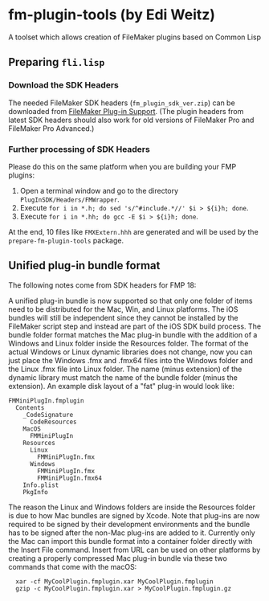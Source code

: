 # fm-plugin-tools (by Edi Weitz)

A toolset which allows creation of FileMaker plugins based on Common Lisp

## Preparing `fli.lisp`

### Download the SDK Headers

The needed FileMaker SDK headers (`fm_plugin_sdk_ver.zip`) can be
downloaded from
[FileMaker Plug-in Support](https://www.claris.com/resources/downloads/). (The
plugin headers from latest SDK headers should also work for old versions of FileMaker Pro
and FileMaker Pro Advanced.)

### Further processing of SDK Headers

Please do this on the same platform when you are building your FMP plugins:

1. Open a terminal window and go to the directory `PlugInSDK/Headers/FMWrapper`.
2. Execute `for i in *.h; do sed 's/^#include.*//' $i > ${i}h; done`.
3. Execute `for i in *.hh; do gcc -E $i > ${i}h; done`.

At the end, 10 files like `FMXExtern.hhh` are generated and will be used by
the `prepare-fm-plugin-tools` package.

## Unified plug-in bundle format

The following notes come from SDK headers for FMP 18:

A unified plug-in bundle is now supported so that only one folder of items need to be distributed for the Mac, Win, and Linux platforms. The iOS bundles will still be independent since they cannot be installed by the FileMaker script step and instead are part of the iOS SDK build process. The bundle folder format matches the Mac plug-in bundle with the addition of a Windows and Linux folder inside the Resources folder. The format of the actual Windows or Linux dynamic libraries does not change, now you can just place the Windows .fmx and .fmx64 files into the Windows folder and the Linux .fmx file into Linux folder. The name (minus extension) of the dynamic library must match the name of the bundle folder (minus the extension). An example disk layout of a "fat" plug-in would look like:

```
FMMiniPlugIn.fmplugin
  Contents
    _CodeSignature
      CodeResources
    MacOS
      FMMiniPlugIn
    Resources
      Linux
        FMMiniPlugIn.fmx
      Windows
        FMMiniPlugIn.fmx
        FMMiniPlugIn.fmx64
    Info.plist
    PkgInfo
```

The reason the Linux and Windows folders are inside the Resources folder is due to how Mac bundles are signed by Xcode. Note that plug-ins are now required to be signed by their development environments and the bundle has to be signed after the non-Mac plug-ins are added to it. Currently only the Mac can import this bundle format into a container folder directly with the Insert File command. Insert from URL can be used on other platforms by creating a properly compressed Mac plug-in bundle via these two commands that come with the macOS:

```
  xar -cf MyCoolPlugin.fmplugin.xar MyCoolPlugin.fmplugin
  gzip -c MyCoolPlugin.fmplugin.xar > MyCoolPlugin.fmplugin.gz
```
